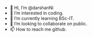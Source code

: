 - 👋 Hi, I’m @darshanNi
- 👀 I’m interested in coding.
- 🌱 I’m currently learning BSc-IT.
- 💞️ I’m looking to collaborate on public.
- 📫 How to reach me github.

<!---
BabuBhai111/BabuBhai111 is a ✨ special ✨ repository because its `README.md` (this file) appears on your GitHub profile.
You can click the Preview link to take a look at your changes.
--->
